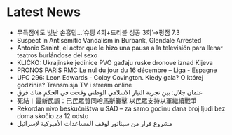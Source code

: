 # Latest News
-  무득점에도 빛난 손흥민…‘슈팅 4회+드리블 성공 3회’→평점 7.3
-  Suspect in Antisemitic Vandalism in Burbank, Glendale Arrested
-  Antonio Sanint, el actor que le hizo una pausa a la televisión para llenar teatros burlándose del sexo
-  KLIČKO: Ukrajinske jedinice PVO gađaju ruske dronove iznad Kijeva
-  PRONOS PARIS RMC Le nul du jour du 16 décembre – Liga - Espagne
-  UFC 296: Leon Edwards - Colby Covington. Kiedy gala? O której godzinie? Transmisja TV i stream online
-  عثمان جلال: بين تجربة التيار الاسلامي الوطني وقحت في الحكم هناك فرق
-  死結︱最新民調：巴民眾贊同哈馬斯襲擊 以民眾支持以軍繼續戰爭
-  Rekordan nivo beskućništva u SAD – za samo godinu dana broj ljudi bez doma skočio za 12 odsto
-  مشروع قرار من سيناتور لوقف المساعدات الأميركية لإسرائيل
